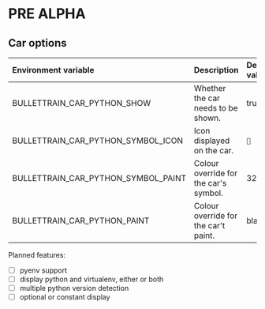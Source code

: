 # PRE ALPHA


## Car options

| Environment variable                | Description                           | Default value |
| :---                                | :---                                  | :---          |
| BULLETTRAIN_CAR_PYTHON_SHOW         | Whether the car needs to be shown.    | true          |
| BULLETTRAIN_CAR_PYTHON_SYMBOL_ICON  | Icon displayed on the car.            | ` `          |
| BULLETTRAIN_CAR_PYTHON_SYMBOL_PAINT | Colour override for the car's symbol. | 32:220        |
| BULLETTRAIN_CAR_PYTHON_PAINT        | Colour override for the car't paint.  | black:220     |


Planned features:

- [ ] pyenv support
- [ ] display python and virtualenv, either or both
- [ ] multiple python version detection
- [ ] optional or constant display
